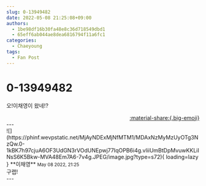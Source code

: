```yaml
---
slug: 0-13949482
date: 2022-05-08 21:25:08+09:00
authors:
  - 1be98df16b30fa48e8c36d718549dbd1
  - 65eff6ab044ae8dea6816794f11a6fc1
categories:
  - Chaeyoung
tags:
  - Fan Post
---
```


# 0-13949482

<div class="post-container" markdown="1">
<div class="content-container md-sidebar__scrollwrap" markdown="1">

오!이채영이 왔네!?

</div>
</div>

<div style="text-align: right;" markdown="1">
<a href="https://weverse.io/fromis9/fanpost/0-13949482" style="text-align: right;">:material-share:{.big-emoji}</a>
</div>
---

<div class="comments-container md-sidebar__scrollwrap" markdown="1">
<div class="comment" markdown="1">
<div class='id-container' markdown="1">
![](https://phinf.wevpstatic.net/MjAyNDExMjNfMTM1/MDAxNzMyMzUyOTg3NzQw.0-1kBK7h97cjuA6OF3UdGN3rVOdUNEpwj77IqOPB6i4g.vliiUmBtDpMvuwKKLiINsS6K5Bkw-MVA48Em7A6-7v4g.JPEG/image.jpg?type=s72){ loading=lazy }
**<span class="artist">이채영</span>** <small>May 08 2022, 21:25</small><br>
</div>
<div class='comment-body' markdown="1">
구랩!
</div>
</div>
</div>
---
